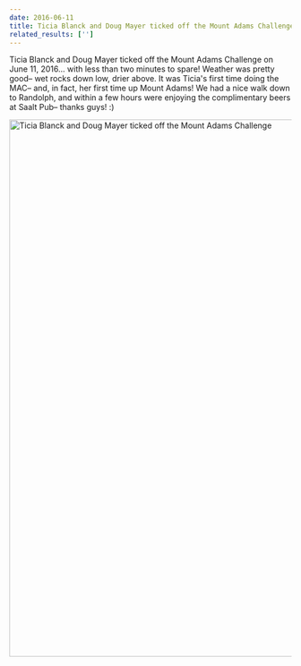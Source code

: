 ```yaml
---
date: 2016-06-11
title: Ticia Blanck and Doug Mayer ticked off the Mount Adams Challenge
related_results: ['']
---
```


<p>Ticia Blanck and Doug Mayer ticked off the Mount Adams Challenge on June 11, 2016... with less than two minutes to spare! Weather was pretty good– wet rocks down low, drier above. It was Ticia's first time doing the MAC– and, in fact, her first time up Mount Adams! We had a nice walk down to Randolph, and within a few hours were enjoying the complimentary beers at Saalt Pub– thanks guys! :)</p>
<img src="/images/uploads/tumblro8rb2hoasy1teh94yo11280.jpg" alt="Ticia Blanck and Doug Mayer ticked off the Mount Adams Challenge" width="1280" height="960" class="img-fluid">

